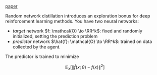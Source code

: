 [paper](https://arxiv.org/pdf/1810.12894.pdf)

Random network distillation introduces an exploration bonus for deep reinforcement learning methods. You have two neural networks: 

* _target_ network $f: \mathcal{O} \to \RR^k$: fixed and randomly initialized, setting the prediction problem
* _predictor_ network $\hat{f}: \mathcal{O} \to \RR^k$: trained on data collected by the agent.

The predictor is trained to minimize

$$
\mathbb{E}_{x}[ \lVert \hat{f}(x; \theta) - f(x) \rVert^2 ]
$$